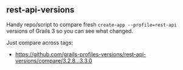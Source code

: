 rest-api-versions
---

Handy repo/script to compare fresh `create-app --profile=rest-api` versions of Grails 3 so you can see what changed.

Just compare across tags:
* <https://github.com/grails-profiles-versions/rest-api-versions/compare/3.2.8...3.3.0>
